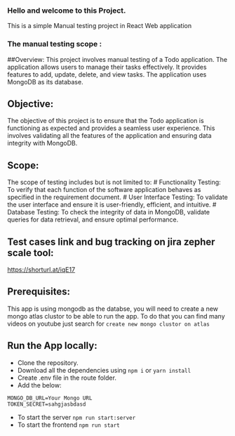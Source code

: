 
### Hello and welcome to this Project.
This is a simple Manual testing project in React Web application 

### The manual testing scope :
  ##Overview:
  This project involves manual testing of a Todo application. The application allows users to manage their tasks effectively. It provides features to add, update, delete, and view tasks. The application uses MongoDB as its database.

  ## Objective:
  The objective of this project is to ensure that the Todo application is functioning as expected and provides a seamless user experience. This involves validating all the features of the application and ensuring data integrity with MongoDB.

  ## Scope:
  The scope of testing includes but is not limited to:
    # Functionality Testing: To verify that each function of the software application behaves as specified in the requirement document.
    # User Interface Testing: To validate the user interface and ensure it is user-friendly, efficient, and intuitive.
    # Database Testing: To check the integrity of data in MongoDB, validate queries for data retrieval, and ensure optimal performance.
  ## Test cases link and bug tracking on jira zepher scale tool:
  https://shorturl.at/iqE17
  

## Prerequisites:
This app is using mongodb as the databse, you will need to create a new mongo atlas clustor to be able to run the app. To do that you can find many videos on youtube just search for `create new mongo clustor on atlas`


## Run the App locally:
* Clone the repository.
* Download all the dependencies using `npm i` or `yarn install`
* Create .env file in the route folder.
* Add the below: 
```shell
MONGO_DB_URL=Your Mongo URL
TOKEN_SECRET=sahgjasbdasd
```
* To start the server `npm run start:server`
* To start the frontend `npm run start`
